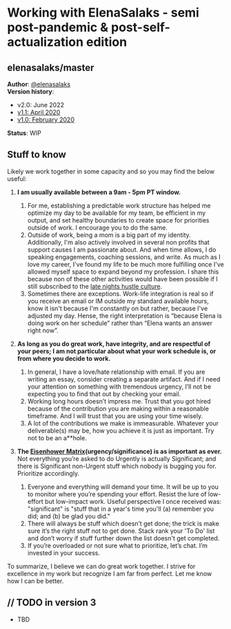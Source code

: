 # Working with ElenaSalaks - semi post-pandemic & post-self-actualization edition

## elenasalaks/master

**Author**: [@elenasalaks](https://twitter.com/elenasalaks) \
**Version history**:
* v2.0:   June 2022
* [v1.1:   April 2020](https://github.com/ElenaSalaks/Master/blob/master/READMEv1.1.md)
* [v1.0: 	February 2020](https://github.com/ElenaSalaks/Master/blob/master/READMEv1.0.md)

**Status**: WIP

## Stuff to know


Likely we work together in some capacity and so you may find the below useful:

1.	**I am usually available between a 9am - 5pm PT window.**  

    1. For me, establishing a predictable work structure has helped me optimize my day to be available for my team, be efficient in my output, and set healthy boundaries to create space for priorities outside of work. I encourage you to do the same. 
    2. Outside of work, being a mom is a big part of my identity. Additionally, I'm also actively involved in several non profits that support causes I am passionate about. And when time allows, I do speaking engagements, coaching sessions, and write. As much as I love my career, I've found my life to be much more fulfilling once I've allowed myself space to expand beyond my profession. I share this because non of these other activities would have been possible if I still subscribed to the [late nights hustle culture](https://forge.medium.com/i-just-dont-want-to-be-busy-anymore-ac4dd37c8119).
    3. Sometimes there are exceptions. Work-life integration is real so if you receive an email or IM outside my standard available hours, know it isn't because I'm constantly on but rather, because I've adjusted my day. Hense, the right interpretation is “because Elena is doing work on her schedule” rather than “Elena wants an answer right now”.

1. **As long as you do great work, have integrity, and are respectful of your peers; I am not particular about what your work schedule is, or from where you decide to work.**

    1. In general, I have a love/hate relationship with email. If you are writing an essay, consider creating a separate artifact. And if I need your attention on something with tremendous urgency, I’ll not be expecting you to find that out by checking your email.
    1. Working long hours doesn’t impress me. Trust that you got hired because of the contribution you are making within a reasonable timeframe. And I will trust that you are using your time wisely. 
    1. A lot of the contributions we make is immeasurable. Whatever your deliverable(s) may be, how you achieve it is just as important. Try not to be an a**hole.

1. **The [Eisenhower Matrix](http://www.eisenhower.me/eisenhower-matrix/)(urgency/significance) is as important as ever.** Not everything you’re asked to do Urgently is actually Significant; and there is Significant non-Urgent stuff which nobody is bugging you for. Prioritize accordingly.

    1. Everyone and everything will demand your time. It will be up to you to monitor where you’re spending your effort. Resist the lure of low-effort but low-impact work. Useful perspective I once received was: "significant" is "stuff that in a year's time you'll (a) remember you did; and (b) be glad you did."
    1. There will always be stuff which doesn’t get done; the trick is make sure it’s the right stuff not to get done. Stack rank your 'To Do' list and don’t worry if stuff further down the list doesn't get completed. 
    1. If you’re overloaded or not sure what to prioritize, let’s chat. I’m invested in your success. 

To summarize, I believe we can do great work together. I strive for excellence in my work but recognize I am far from perfect. Let me know how I can be better. 

## // TODO in version 3

*   TBD
